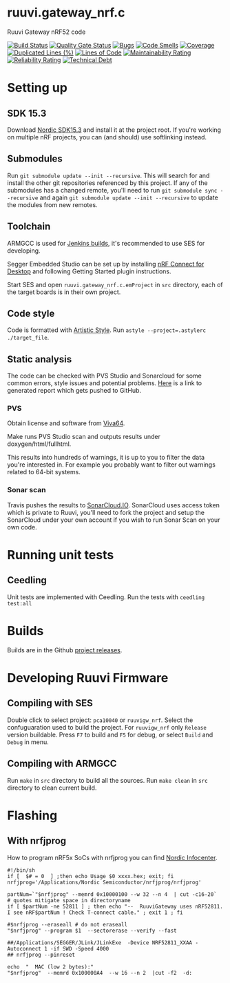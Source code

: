 # ruuvi.gateway_nrf.c
Ruuvi Gateway nRF52 code

[![Build Status](https://travis-ci.org/ruuvi/ruuvi.gateway_nrf.c.svg?branch=master)](https://travis-ci.org/ruuvi/ruuvi.gateway_nrf.c)
[![Quality Gate Status](https://sonarcloud.io/api/project_badges/measure?project=ruuvi.gateway_nrf.c&metric=alert_status)](https://sonarcloud.io/dashboard?id=ruuvi.gateway_nrf.c)
[![Bugs](https://sonarcloud.io/api/project_badges/measure?project=ruuvi.gateway_nrf.c&metric=bugs)](https://sonarcloud.io/dashboard?id=ruuvi.gateway_nrf.c)
[![Code Smells](https://sonarcloud.io/api/project_badges/measure?project=ruuvi.gateway_nrf.c&metric=code_smells)](https://sonarcloud.io/dashboard?id=ruuvi.gateway_nrf.c)
[![Coverage](https://sonarcloud.io/api/project_badges/measure?project=ruuvi.gateway_nrf.c&metric=coverage)](https://sonarcloud.io/dashboard?id=ruuvi.gateway_nrf.c)
[![Duplicated Lines (%)](https://sonarcloud.io/api/project_badges/measure?project=ruuvi.gateway_nrf.c&metric=duplicated_lines_density)](https://sonarcloud.io/dashboard?id=ruuvi.gateway_nrf.c)
[![Lines of Code](https://sonarcloud.io/api/project_badges/measure?project=ruuvi.gateway_nrf.c&metric=ncloc)](https://sonarcloud.io/dashboard?id=ruuvi.gateway_nrf.c)
[![Maintainability Rating](https://sonarcloud.io/api/project_badges/measure?project=ruuvi.gateway_nrf.c&metric=sqale_rating)](https://sonarcloud.io/dashboard?id=ruuvi.gateway_nrf.c)
[![Reliability Rating](https://sonarcloud.io/api/project_badges/measure?project=ruuvi.gateway_nrf.c&metric=reliability_rating)](https://sonarcloud.io/dashboard?id=ruuvi.gateway_nrf.c)
[![Technical Debt](https://sonarcloud.io/api/project_badges/measure?project=ruuvi.gateway_nrf.c&metric=sqale_index)](https://sonarcloud.io/dashboard?id=ruuvi.gateway_nrf.c)

# Setting up
## SDK 15.3
Download [Nordic SDK15.3](https://developer.nordicsemi.com/nRF5_SDK/nRF5_SDK_v15.x.x/) and install it at the project root.
If you're working on multiple nRF projects, you can (and should) use softlinking instead.

## Submodules
Run `git submodule update --init --recursive`. This will search for and install the other git repositories referenced by this project. If any of the submodules has a changed remote, you'll need to run `git submodule sync --recursive` and again `git submodule update --init --recursive` to update the modules from new remotes. 

## Toolchain
ARMGCC is used for [Jenkins builds](http://jenkins.ruuvi.com/job/ruuvi.gateway_nrf.c/), it's recommended to use SES for developing.
 
Segger Embedded Studio can be set up by installing [nRF Connect for Desktop](https://www.nordicsemi.com/?sc_itemid=%7BB935528E-8BFA-42D9-8BB5-83E2A5E1FF5C%7D) 
and following Getting Started plugin instructions.

Start SES and open `ruuvi.gateway_nrf.c.emProject` in `src` directory, each of the target boards is in their own project.

## Code style
Code is formatted with [Artistic Style](http://astyle.sourceforge.net). 
Run `astyle --project=.astylerc ./target_file`.

## Static analysis
The code can be checked with PVS Studio and Sonarcloud for some common errors, style issues and potential problems. [Here](https://ruuvi.github.io/ruuvi.gateway_nrf.c/fullhtml/index.html) is a link to generated report which gets pushed to GitHub.


### PVS
Obtain license and software from [Viva64](https://www.viva64.com/en/pvs-studio/).

Make runs PVS Studio scan and outputs results under doxygen/html/fullhtml. 

This results into hundreds of warnings, it is up to you to filter the data you're interested in. For example you probably want to filter out warnings related to 64-bit systems. 

### Sonar scan
Travis pushes the results to [SonarCloud.IO](https://sonarcloud.io/dashboard?id=ruuvi.gateway_nrf.c).
SonarCloud uses access token which is private to Ruuvi, you'll need to fork the project and setup
the SonarCloud under your own account if you wish to run Sonar Scan on your own code.

# Running unit tests
## Ceedling
Unit tests are implemented with Ceedling. Run the tests with
`ceedling test:all`

# Builds
Builds are in the Github [project releases](https://github.com/ruuvi/ruuvi.gateway_nrf.c/releases).

# Developing Ruuvi Firmware
## Compiling with SES
Double click to select project: `pca10040` or `ruuvigw_nrf`. 
Select the confuguaration used to build the project. For `ruuvigw_nrf` only `Release` version buildable.
Press `F7` to build and `F5` for debug, or select `Build` and `Debug` in menu.

## Compiling with ARMGCC
Run `make` in `src` directory to build all the sources. 
Run `make clean` in `src` directory to clean current build.

# Flashing
## With nrfjprog
How to program nRF5x SoCs with nrfjprog you can find [Nordic Infocenter](https://infocenter.nordicsemi.com/index.jsp?topic=%2Fug_nrf5x_cltools%2FUG%2Fcltools%2Fnrf5x_nrfjprogexe.html).
```
#!/bin/sh
if [  $# = 0  ] ;then echo Usage $0 xxxx.hex; exit; fi
nrfjprog='/Applications/Nordic Semiconductor/nrfjprog/nrfjprog'

partNum=`"$nrfjprog" --memrd 0x10000100 --w 32 --n 4  | cut -c16-20`    # quotes mitigate space in directoryname
if [ $partNum -ne 52811 ] ; then echo "--  RuuviGateway uses nRF52811. I see nRF$partNum ! Check T-connect cable." ; exit 1 ; fi

#$nrfjprog --eraseall # do not eraseall
"$nrfjprog" --program $1  --sectorerase --verify --fast 

##/Applications/SEGGER/JLink/JLinkExe  -Device NRF52811_XXAA -Autoconnect 1 -if SWD -Speed 4000 
## nrfjprog --pinreset

echo  "  MAC (low 2 bytes):"
"$nrfjprog"  --memrd 0x100000A4  --w 16 --n 2  |cut -f2  -d:
```
